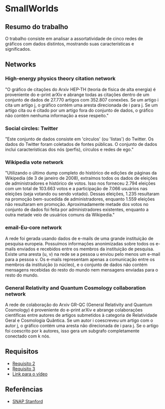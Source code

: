 # SmallWorlds

## Resumo do trabalho
O trabalho consiste em analisar a assortatividade de cinco redes de gráficos com dados distintos, mostrando suas características e significados.

## Networks
### High-energy physics theory citation network
"O gráfico de citações do Arxiv HEP-TH (teoria de física de alta energia) é proveniente do e-print arXiv e abrange todas as citações dentro de um conjunto de dados de 27.770 artigos com 352.807 conexões. Se um artigo i cita um artigo j, o gráfico contém uma aresta direcionada de i para j. Se um artigo cita ou é citado por um artigo fora do conjunto de dados, o gráfico não contém nenhuma informação a esse respeito."

### Social circles: Twitter
"Este conjunto de dados consiste em 'círculos' (ou 'listas') do Twitter. Os dados do Twitter foram coletados de fontes públicas. O conjunto de dados inclui características dos nós (perfis), círculos e redes de ego."

### Wikipedia vote network
"Utilizando o último dump completo do histórico de edições de páginas da Wikipedia (de 3 de janeiro de 2008), extraímos todos os dados de eleições de administradores e histórico de votos. Isso nos forneceu 2.794 eleições com um total de 103.663 votos e a participação de 7.066 usuários nas eleições (seja votando ou sendo votado). Dessas eleições, 1.235 resultaram na promoção bem-sucedida de administradores, enquanto 1.559 eleições não resultaram em promoção. Aproximadamente metade dos votos no conjunto de dados foi feita por administradores existentes, enquanto a outra metade veio de usuários comuns da Wikipedia."

### email-Eu-core network
A rede foi gerada usando dados de e-mails de uma grande instituição de pesquisa europeia. Possuímos informações anonimizadas sobre todos os e-mails enviados e recebidos entre os membros da instituição de pesquisa. Existe uma aresta (u, v) na rede se a pessoa u enviou pelo menos um e-mail para a pessoa v. Os e-mails representam apenas a comunicação entre os membros da instituição (o núcleo), e o conjunto de dados não contém mensagens recebidas do resto do mundo nem mensagens enviadas para o resto do mundo.

### General Relativity and Quantum Cosmology collaboration network
A rede de colaboração do Arxiv GR-QC (General Relativity and Quantum Cosmology) é proveniente do e-print arXiv e abrange colaborações científicas entre autores de artigos submetidos à categoria de Relatividade Geral e Cosmologia Quântica. Se um autor i coescreveu um artigo com o autor j, o gráfico contém uma aresta não direcionada de i para j. Se o artigo foi coescrito por k autores, isso gera um subgrafo completamente conectado com k nós.

## Requisitos
- [Requisito 2](./requisito_2)
- [Requisito 3](./requisito_3)
- [Link para o vídeo](https://www.loom.com/share/5d222f7d61fa44478921150d56a5e472?sid=6695b16d-4649-4750-878e-5f888c2c0bf1)

## Referências
- [SNAP Stanford](http://snap.stanford.edu/data)